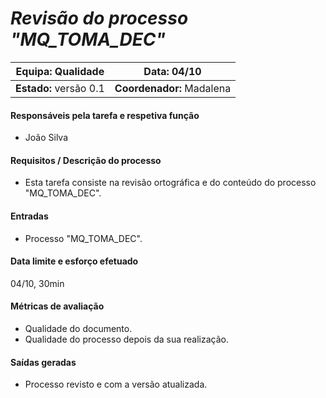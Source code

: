 # **_Revisão do processo "MQ_TOMA_DEC"_**

| **Equipa:** Qualidade | Data: 04/10 
| ------ | ------ | 
| **Estado:** versão 0.1 |  **Coordenador:** Madalena|

#### **Responsáveis pela tarefa e respetiva função**
  * João Silva
 
#### **Requisitos / Descrição do processo**
* Esta tarefa consiste na revisão ortográfica e do conteúdo do processo "MQ_TOMA_DEC". 

#### **Entradas**
* Processo "MQ_TOMA_DEC".

#### **Data limite e esforço efetuado**
04/10, 30min

#### **Métricas de avaliação**
* Qualidade do documento.
* Qualidade do processo depois da sua realização.

#### **Saídas geradas**
* Processo revisto e com a versão atualizada.
